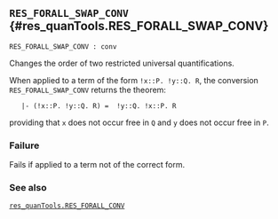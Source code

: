 ## `RES_FORALL_SWAP_CONV` {#res_quanTools.RES_FORALL_SWAP_CONV}


```
RES_FORALL_SWAP_CONV : conv
```



Changes the order of two restricted universal quantifications.


When applied to a term of the form `!x::P. !y::Q. R`, the conversion
`RES_FORALL_SWAP_CONV` returns the theorem:
    
       |- (!x::P. !y::Q. R) =  !y::Q. !x::P. R
    
providing that `x` does not occur free in `Q` and `y` does not
occur free in `P`.

### Failure

Fails if applied to a term not of the correct form.

### See also

[`res_quanTools.RES_FORALL_CONV`](#res_quanTools.RES_FORALL_CONV)

